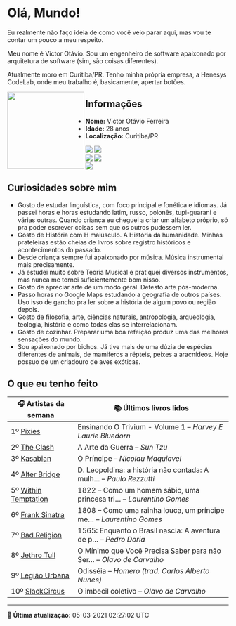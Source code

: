 # Olá, Mundo!

Eu realmente não faço ideia de como você veio parar aqui, mas vou te contar um pouco a meu respeito.

Meu nome é Victor Otávio. Sou um engenheiro de software apaixonado por arquitetura de software (sim, são coisas diferentes).

Atualmente moro em Curitiba/PR. Tenho minha própria empresa, a Henesys CodeLab, onde meu trabalho é, basicamente, apertar botões.

<img align="left" src="https://github.com/vctrtvfrrr/vctrtvfrrr/raw/master/octocat.png" alt="" width="175" />

## Informações

- **Nome:** Victor Otávio Ferreira
- **Idade:** 28 anos
- **Localização:** Curitiba/PR

[![](https://img.shields.io/badge/LinkedIn-victorotavio-blue)](https://www.linkedin.com/in/victorotavio/) [![](https://img.shields.io/badge/Twitter-@vctrtvfrrr-blue)](https://twitter.com/vctrtvfrrr)  
[![](https://img.shields.io/badge/GitHub-vctrtvfrrr-24292e)](https://github.com/vctrtvfrrr) [![](https://img.shields.io/badge/GitLab-vctrtvfrrr-ec5d16)](https://gitlab.com/vctrtvfrrr)  
[![](https://img.shields.io/badge/Email-victor@otavioferreira.com.br-red)](mailto:victor@otavioferreira.com.br)  

## Curiosidades sobre mim

-   Gosto de estudar linguística, com foco principal e fonética e idiomas. Já passei horas e horas estudando latim, russo, polonês, tupi-guarani e várias outras. Quando criança eu cheguei a criar um alfabeto próprio, só pra poder escrever coisas sem que os outros pudessem ler.
-   Gosto de História com H maiúsculo. A História da humanidade. Minhas prateleiras estão cheias de livros sobre registro históricos e acontecimentos do passado.
-   Desde criança sempre fui apaixonado por música. Música instrumental mais precisamente.
-   Já estudei muito sobre Teoria Musical e pratiquei diversos instrumentos, mas nunca me tornei suficientemente bom nisso.
-   Gosto de apreciar arte de um modo geral. Detesto arte pós-moderna.
-   Passo horas no Google Maps estudando a geografia de outros países. Uso isso de gancho pra ler sobre a história de algum povo ou região depois.
-   Gosto de filosofia, arte, ciências naturais, antropologia, arqueologia, teologia, história e como todas elas se interrelacionam.
-   Gosto de cozinhar. Preparar uma boa refeição produz uma das melhores sensações do mundo.
-   Sou apaixonado por bichos. Já tive mais de uma dúzia de espécies diferentes de animais, de mamiferos a répteis, peixes a aracnídeos. Hoje possuo de um criadouro de aves exóticas.


## O que eu tenho feito

|                        🎧 Artistas da semana                        |                      📚 Últimos livros lidos                      |
|---------------------------------------------------------------------|-------------------------------------------------------------------|
| 1º [Pixies](https://www.last.fm/music/Pixies)                       | Ensinando O Trivium - Volume 1	–	_Harvey E Laurie Bluedorn_         |
| 2º [The Clash](https://www.last.fm/music/The+Clash)                 | A Arte da Guerra	–	_Sun Tzu_                                        |
| 3º [Kasabian](https://www.last.fm/music/Kasabian)                   | O Príncipe	–	_Nicolau Maquiavel_                                    |
| 4º [Alter Bridge](https://www.last.fm/music/Alter+Bridge)           | D. Leopoldina: a história não contada: A mulh…	–	_Paulo Rezzutti_   |
| 5º [Within Temptation](https://www.last.fm/music/Within+Temptation) | 1822 – Como um homem sábio, uma princesa tri…	–	_Laurentino Gomes_  |
| 6º [Frank Sinatra](https://www.last.fm/music/Frank+Sinatra)         | 1808 – Como uma rainha louca, um príncipe me…	–	_Laurentino Gomes_  |
| 7º [Bad Religion](https://www.last.fm/music/Bad+Religion)           | 1565: Enquanto o Brasil nascia: A aventura de p…	–	_Pedro Doria_    |
| 8º [Jethro Tull](https://www.last.fm/music/Jethro+Tull)             | O Mínimo que Você Precisa Saber para não Ser…	–	_Olavo de Carvalho_ |
| 9º [Legião Urbana](https://www.last.fm/music/Legi%C3%A3o+Urbana)    | Odisséia	–	_Homero (trad. Carlos Alberto Nunes)_                    |
| 10º [SlackCircus](https://www.last.fm/music/SlackCircus)            | O imbecil coletivo	–	_Olavo de Carvalho_                            |


---

🚀 **Última atualização:** 05-03-2021 02:27:02 UTC
